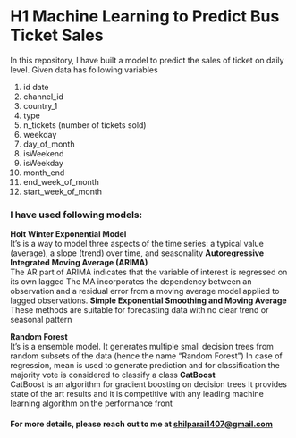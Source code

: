 # H1 Machine Learning to Predict Bus Ticket Sales

In this repository, I have built a model to predict the sales of ticket on daily level. Given data has following variables

1. id	date	
2. channel_id	
3. country_1	
4. type	
5. n_tickets (number of tickets sold)	
6. weekday	
7. day_of_month	
8. isWeekend	
9. isWeekday	
10. month_end	
11. end_week_of_month	
12. start_week_of_month

### I have used following models: 

**Holt Winter Exponential Model**  
It’s is a way to model three aspects of the time series: a typical value (average), a slope (trend) over time, and seasonality
**Autoregressive Integrated Moving Average (ARIMA)**     
The AR part of ARIMA indicates that the variable of interest is regressed on its own lagged
The MA incorporates the dependency between an observation and a residual error from a moving average model applied to lagged observations.
**Simple Exponential Smoothing and Moving Average**  
These methods are suitable for forecasting data with no clear trend or seasonal pattern

**Random Forest**  
It’s is a ensemble model. It generates multiple small decision trees from random subsets of the data (hence the name “Random Forest”)
In case of regression, mean is used to generate prediction and for classification the majority vote is considered to classify a class
**CatBoost**  
CatBoost is an algorithm for gradient boosting on decision trees
It provides state of the art results and it is competitive with any leading machine learning algorithm on the performance front

#### For more details, please reach out to me at shilparai1407@gmail.com
